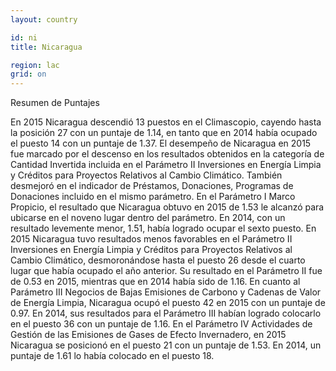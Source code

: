 ```yaml
---
layout: country

id: ni
title: Nicaragua

region: lac
grid: on
---
```


Resumen de Puntajes 

En 2015 Nicaragua descendió 13 puestos en el Climascopio, cayendo hasta la posición 27 con un puntaje de 1.14, en tanto que en 2014 había ocupado el puesto 14 con un puntaje de 1.37.
El desempeño de Nicaragua en 2015 fue marcado por el descenso en los resultados obtenidos en la categoría de Cantidad Invertida incluida en el Parámetro II Inversiones en Energía Limpia y Créditos para Proyectos Relativos al Cambio Climático. También desmejoró en el indicador de Préstamos, Donaciones, Programas de Donaciones incluido en el mismo parámetro.
En el Parámetro I Marco Propicio, el resultado que Nicaragua obtuvo en 2015 de 1.53 le alcanzó para ubicarse en el noveno lugar dentro del parámetro. En 2014, con un resultado levemente menor, 1.51, había logrado ocupar el sexto puesto. 
En 2015 Nicaragua tuvo resultados menos favorables en el Parámetro II Inversiones en Energía Limpia y Créditos para Proyectos Relativos al Cambio Climático, desmoronándose hasta el puesto 26 desde el cuarto lugar que había ocupado el año anterior. Su resultado en el Parámetro II fue de 0.53 en 2015, mientras que en 2014 había sido de 1.16.
En cuanto al Parámetro III Negocios de Bajas Emisiones de Carbono y Cadenas de Valor de Energía Limpia, Nicaragua ocupó el puesto 42 en 2015 con un puntaje de 0.97. En 2014, sus resultados para el Parámetro III habían logrado colocarlo en el puesto 36 con un puntaje de 1.16.
En el Parámetro IV Actividades de Gestión de las Emisiones de Gases de Efecto Invernadero, en 2015 Nicaragua se posicionó en el puesto 21 con un puntaje de 1.53. En 2014, un puntaje de 1.61 lo había colocado en el puesto 18.
